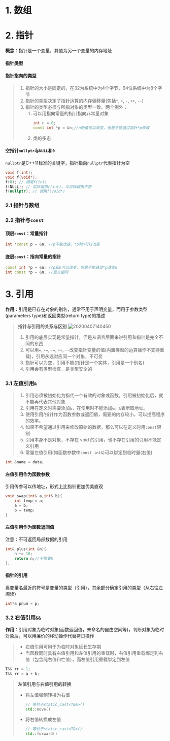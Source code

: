 
# 1. 数组


# 2. 指针
**概念**：指针是一个变量，其值为另一个变量的内存地址
#### 指针类型
#### 指针指向的类型
> 1. 指针的大小是固定的，在32为系统中为4个字节，64位系统中为8个字节
> 2. 指针的类型决定了指针运算的内存偏移量(包括`*`, `+`, `-`, `++`, `--`)
> 3. 指针的类型必须与所指对象的类型一致。两个例外：
>    1. 可以用指向常量的指针指向非常量对象
>       ```cpp
>       int n = 0;
>       const int *p = &n;//n的值可以改变，但是不能通过指针*p修改
>       ```
>    2. 类的多态
#### 空指针`nullptr`与`NULL`和`0`
`nullptr`是C++11标准的关键字，指针指向`nullptr`代表指针为空
```cpp
void f(int);
void f(void*);
f(0); // 调用f(int)
f(NULL); // 实际调用f(int)，与目标调用不符
f(nullptr); // 调用f(void*)
```
### 2.1 指针与数组
### 2.2 指针与`const`
#### 顶层`const`：常量指针
```cpp
int *const p = &n; //p不能改变，*p和n可以改变
```
#### 底层`const`：指向常量的指针
```cpp
const int *p = &n; //p和n可以改变，但是不能通过*p改变n
int const *p = &n; //意义相同
```



# 3. 引用
**作用**：引用是已存在对象的别名，通常不用于声明变量，而用于参数类型(parameters type)和返回类型(return type)的描述
> **指针与引用的关系与区别**
> ![20200407140450](https://i.loli.net/2020/04/07/31cZgtMdOSzXquk.png)
> 
> 1. 引用的底层实现是常量指针，但是从语言层面来讲引用和指针是完全不同的东西
> 2. 可以用`=`, `+=`, `-=`, `++`, `--`改变指针变量的值(内置类型的运算操作不支持重载)，引用永远对应同一个对象，不可变
> 3. 指针可以为空，引用不能(指针是一个实体，引用是一个别名)
> 4. 引用会有类型检查，是类型安全的
### 3.1 左值引用`&`
> 1. 引用必须被初始化为指代一个有效的对象或函数，引用被初始化后，就不能再代表其他对象
> 2. 引用在定义时需要添加`&`，在使用时不能添加`&`。`&`表示取地址。 
> 3. 使用引用/指针作为函数参数或返回值，需要的内存较小，可以提高程序的效率。
> 4. 如果不希望通过引用来修改原始的数据，那么可以在定义时用`const`限制
> 5. 引用本身不是对象，不存在 void 的引用，也不存在引用的引用不能定义引用
> 6. 常量左值引用(如函数参数中`const int&`)可以绑定到临时量(右值)
```cpp
int &name = data;
```


#### 左值引用作为函数参数
引用传参可以传地址，形式上比指针更加优美直观
```cpp
void swap(int& a,int& b){
    int temp = a;
    a = b;
    b = temp;
}
```
#### 左值引用作为函数返回值
注意：不可返回局部数据的引用
```cpp
int& plus(int &n){
    n += 10;
    return n;//不需要&
};
```
#### 指针的引用
离变量名最近的符号是变量的类型（引用），其余部分确定引用的类型（从右往左阅读）
```cpp
int*& pnum = p; 
```
### 3.2 右值引用`&&`
**作用**：引用对象为临时对象(函数返回值，未命名的自由空间等)，判断对象为临时对象后，可以用廉价的移动操作代替拷贝操作
> - 右值引用可用于为临时对象延长生存期
> - 当函数同时具有右值引用和左值引用的重载时，右值引用重载绑定到右值（包含纯右值和亡值），而左值引用重载绑定到左值
```cpp
T&& rr = 1;
T&& rr = a + b;
```
> **左值引用与右值引用的转换**
> - 将左值强制转换为右值
>   ```cpp
>   // 等价于static_cast<T&&>()
>   std::move()
>   ```
> - 将右值转换成左值
>   ```cpp
>   // 等价于static_cast<T&>()
>   std::forward()
>   ```